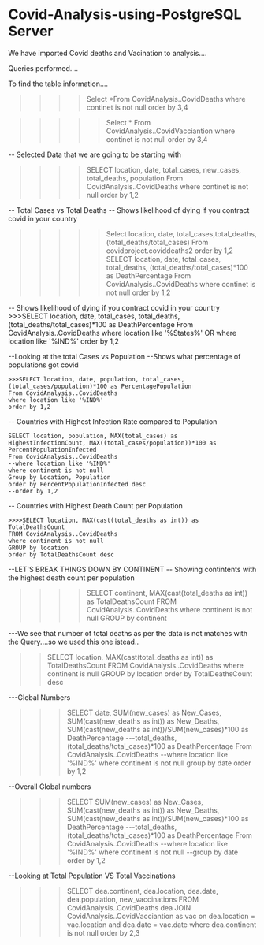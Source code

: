 # Covid-Analysis-using-PostgreSQL Server

We have imported Covid deaths and Vacination to analysis....

Queries performed....

To find the table information....
>>>>Select *From CovidAnalysis..CovidDeaths where continet is not null order by 3,4

>>>>>Select * From CovidAnalysis..CovidVacciantion where continet is not null order by 3,4

-- Selected Data that we are going to be starting with

 >>>>SELECT location, date, total_cases, new_cases, total_deaths, population 
    From CovidAnalysis..CovidDeaths
    where continet is not null
    order by 1,2
 
 -- Total Cases vs Total Deaths
-- Shows likelihood of dying if you contract covid in your country

 >>>>> Select location, date, total_cases,total_deaths, (total_deaths/total_cases) From covidproject.coviddeaths2 order by 1,2
 >>>>> SELECT location, date, total_cases, total_deaths, (total_deaths/total_cases)*100 as DeathPercentage
       From CovidAnalysis..CovidDeaths
       where continet is not null
       order by 1,2
 
  -- Shows likelihood of dying if you contract covid in your country
      >>>SELECT location, date, total_cases, total_deaths, (total_deaths/total_cases)*100 as DeathPercentage
      From CovidAnalysis..CovidDeaths
      where location like '%States%' OR where location like '%IND%'
      order by 1,2
 
 --Looking at the total Cases vs Population
 --Shows what percentage of populations got covid

    >>>SELECT location, date, population, total_cases, (total_cases/population)*100 as PercentagePopulation
    From CovidAnalysis..CovidDeaths
    where location like '%IND%'
    order by 1,2
    
   
   -- Countries with Highest Infection Rate compared to Population

    SELECT location, population, MAX(total_cases) as HighestInfectionCount, MAX((total_cases/population))*100 as PercentPopulationInfected
    From CovidAnalysis..CovidDeaths
    --where location like '%IND%'
    where continent is not null
    Group by Location, Population
    order by PercentPopulationInfected desc
    --order by 1,2
    
   -- Countries with Highest Death Count per Population
   
    >>>>SELECT location, MAX(cast(total_deaths as int)) as TotalDeathsCount
    FROM CovidAnalysis..CovidDeaths
    where continent is not null
    GROUP by location
    order by TotalDeathsCount desc

--LET'S BREAK THINGS DOWN BY CONTINENT
-- Showing contintents with the highest death count per population

   >>>>SELECT continent, MAX(cast(total_deaths as int)) as TotalDeathsCount
   FROM CovidAnalysis..CovidDeaths
   where continent is not null
   GROUP by continent
   
 ---We see that number of total deaths as per the data is not matches with the Query....so we used this one istead..
   >>SELECT location, MAX(cast(total_deaths as int)) as TotalDeathsCount
   FROM CovidAnalysis..CovidDeaths
   where continent is null
   GROUP by location
   order by TotalDeathsCount desc
   
 ---Global Numbers

   >>>SELECT date, SUM(new_cases) as New_Cases, SUM(cast(new_deaths as int)) as New_Deaths, SUM(cast(new_deaths as int))/SUM(new_cases)*100 as DeathPercentage
   ---total_deaths, (total_deaths/total_cases)*100 as DeathPercentage
   From CovidAnalysis..CovidDeaths
   --where location like '%IND%'
   where continent is not null
   group by date
   order by 1,2

--Overall Global numbers

 >>>SELECT SUM(new_cases) as New_Cases, SUM(cast(new_deaths as int)) as New_Deaths, SUM(cast(new_deaths as int))/SUM(new_cases)*100 as DeathPercentage
   ---total_deaths, (total_deaths/total_cases)*100 as DeathPercentage
   From CovidAnalysis..CovidDeaths
   --where location like '%IND%'
   where continent is not null
   --group by date
   order by 1,2

--Looking at Total Population VS Total Vaccinations

>>>SELECT dea.continent, dea.location, dea.date, dea.population, new_vaccinations
   FROM CovidAnalysis..CovidDeaths dea
   JOIN CovidAnalysis..CovidVacciantion as vac
   on dea.location = vac.location
   and dea.date = vac.date
   where dea.continent is not null
   order by 2,3
   
   
   
